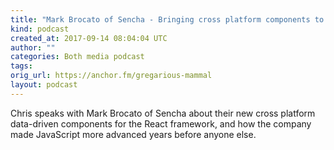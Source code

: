 ```yaml
---
title: "Mark Brocato of Sencha - Bringing cross platform components to React"
kind: podcast
created_at: 2017-09-14 08:04:04 UTC
author: ""
categories: Both media podcast
tags: 
orig_url: https://anchor.fm/gregarious-mammal
layout: podcast
---
```

Chris speaks with Mark Brocato of Sencha about their new cross platform data-driven components for the React framework, and how the company made JavaScript more advanced years before anyone else.